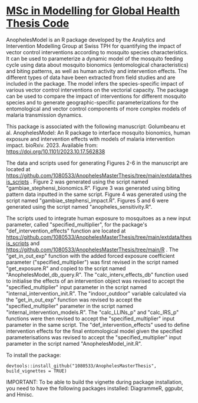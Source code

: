 # [MSc in Modelling for Global Health Thesis Code](https://github.com/1080533/AnophelesMasterThesis) 
AnophelesModel is an R package developed by the Analytics and Intervention Modelling Group at Swiss TPH for quantifying the impact of vector control interventions according to mosquito species characteristics. It can be used to parameterize a dynamic model of the mosquito feeding cycle using data about mosquito bionomics (entomological characteristics) and biting patterns, as well as human activity and intervention effects. The different types of data have been extracted from field studies and are included in the package. The model infers the species-specific impact of various vector control interventions on the vectorial capacity. The package can be used to compare the impact of interventions for different mosquito species and to generate geographic-specific parameterizations for the entomological and vector control components of more complex models of malaria transmission dynamics.

This package is associated with the following manuscript:
Golumbeanu et al. AnophelesModel: An R package to interface mosquito bionomics, human exposure and intervention effects with models of malaria intervention impact. bioRxiv. 2023. Available from: https://doi.org/10.1101/2023.10.17.562838

The data and scripts used for generating Figures 2-6 in the manuscript are located at https://github.com/1080533/AnophelesMasterThesis/tree/main/extdata/thesis_scripts .
Figure 2 was generated using the script named "gambiae_stephensi_bionomics.R". Figure 3 was generated using biting pattern data inputted in the same script.
Figure 4 was generated using the script named "gambiae_stephensi_impact.R".
Figures 5 and 6 were generated using the script named "anopheles_sensitivity.R".

The scripts used to integrate human exposure to mosquitoes as a new input parameter, called "specified_multiplier", for the package's "def_intervention_effects" function are located at https://github.com/1080533/AnophelesMasterThesis/tree/main/extdata/thesis_scripts and https://github.com/1080533/AnophelesMasterThesis/tree/main/R .
The "get_in_out_exp" function with the added forced exposure coefficient parameter ("specified_multiplier") was first revised in the script named "get_exposure.R" and copied to the script named "AnophelesModel_db_query.R".
The "calc_interv_effects_db" function used to initialise the effects of an intervention object was revised to accept the "specified_multiplier" input parameter in the script named "internal_intervention_init.R".
The "indoor_outdoor" variable calculated via the "get_in_out_exp" function was revised to accept the "specified_multiplier" parameter in the script named "internal_intervention_models.R". The "calc_LLINs_p" and "calc_IRS_p" functions were then revised to accept the "specified_multiplier" input parameter in the same script.
The "def_intervention_effects" used to define intervention effects for the final entomological model given the specified parameterisations was revised to accept the "specified_multiplier" input parameter in the script named "AnophelesModel_init.R".

To install the package:
```{r}
devtools::install_github("1080533/AnophelesMasterThesis", build_vignettes = TRUE)
```
IMPORTANT: To be able to build the vignette during package installation, you need to have the following packages installed: DiagrammeR, ggpubr, and Hmisc.
